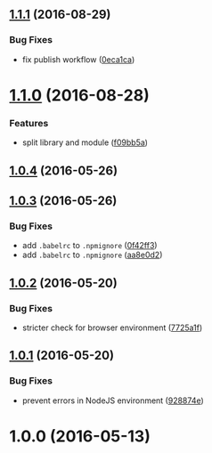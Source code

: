 <a name="1.1.1"></a>
## [1.1.1](https://github.com/fczbkk/array-reduce-prototypejs-fix/compare/v1.1.0...v1.1.1) (2016-08-29)


### Bug Fixes

* fix publish workflow ([0eca1ca](https://github.com/fczbkk/array-reduce-prototypejs-fix/commit/0eca1ca))



<a name="1.1.0"></a>
# [1.1.0](https://github.com/fczbkk/array-reduce-prototypejs-fix/compare/v1.0.4...v1.1.0) (2016-08-28)


### Features

* split library and module ([f09bb5a](https://github.com/fczbkk/array-reduce-prototypejs-fix/commit/f09bb5a))



<a name="1.0.4"></a>
## [1.0.4](https://github.com/fczbkk/array-reduce-prototypejs-fix/compare/v1.0.3...v1.0.4) (2016-05-26)



<a name="1.0.3"></a>
## [1.0.3](https://github.com/fczbkk/array-reduce-prototypejs-fix/compare/v1.0.2...v1.0.3) (2016-05-26)


### Bug Fixes

* add `.babelrc` to `.npmignore` ([0f42ff3](https://github.com/fczbkk/array-reduce-prototypejs-fix/commit/0f42ff3))
* add `.babelrc` to `.npmignore` ([aa8e0d2](https://github.com/fczbkk/array-reduce-prototypejs-fix/commit/aa8e0d2))



<a name="1.0.2"></a>
## [1.0.2](https://github.com/fczbkk/array-reduce-prototypejs-fix/compare/v1.0.1...v1.0.2) (2016-05-20)


### Bug Fixes

* stricter check for browser environment ([7725a1f](https://github.com/fczbkk/array-reduce-prototypejs-fix/commit/7725a1f))



<a name="1.0.1"></a>
## [1.0.1](https://github.com/fczbkk/array-reduce-prototypejs-fix/compare/v1.0.0...v1.0.1) (2016-05-20)


### Bug Fixes

* prevent errors in NodeJS environment ([928874e](https://github.com/fczbkk/array-reduce-prototypejs-fix/commit/928874e))



<a name="1.0.0"></a>
# 1.0.0 (2016-05-13)



